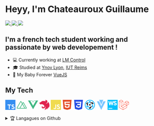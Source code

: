 # Heyy, I'm Chateauroux Guillaume

<p align="left">
  <a href="https://guillaumechx.dev/">
    <img src="https://img.shields.io/badge/WebSite-yellow?style=flat&logo=curl&labelColor=yellow">
  </a>
  
  <a href="https://www.linkedin.com/in/guillaume-chateauroux/">
    <img src="https://img.shields.io/badge/LinkedIn-blue?style=flat&logo=linkedin&labelColor=blue">
  </a>

  <a href="https://twitter.com/chxguillaume/">
    <img src="https://img.shields.io/twitter/follow/chxguillaume?color=blue&logoColor=blue">
  </a>
</p>

## I'm a french tech student working and passionate by web developement !

- 💻 Currently working at [LM Control](https://www.lmcontrol.com/fr/)
- 🎓 Studied at [Ynov Lyon](https://www.ynov.com/campus/lyon/), [IUT Reims](https://iut-info.univ-reims.fr/)
- 💖 My Baby Forever [VueJS](https://vuejs.org/)

## My Tech

<p>
  <img src="https://github.com/ChxGuillaume/ChxGuillaume/blob/main/logos/typescript.svg" height="32">
  <img src="https://github.com/ChxGuillaume/ChxGuillaume/blob/main/logos/nuxt-dot-js.svg" height="32">
  <img src="https://github.com/ChxGuillaume/ChxGuillaume/blob/main/logos/vue-dot-js.svg" height="32">
  <img src="https://github.com/ChxGuillaume/ChxGuillaume/blob/main/logos/nestjs.svg" height="32">
  <img src="https://github.com/ChxGuillaume/ChxGuillaume/blob/main/logos/javascript.svg" height="32">
  <img src="https://github.com/ChxGuillaume/ChxGuillaume/blob/main/logos/html5.svg" height="32">
  <img src="https://github.com/ChxGuillaume/ChxGuillaume/blob/main/logos/css3.svg" height="32">
  <img src="https://github.com/ChxGuillaume/ChxGuillaume/blob/main/logos/quasar.svg" height="32">
  <img src="https://github.com/ChxGuillaume/ChxGuillaume/blob/main/logos/vuetify.svg" height="32">
  <img src="https://github.com/ChxGuillaume/ChxGuillaume/blob/main/logos/webstorm.svg" height="32">
  <!-- <img src="https://github.com/ChxGuillaume/ChxGuillaume/blob/main/logos/php.svg" height="32"> -->
  <img src="https://github.com/ChxGuillaume/ChxGuillaume/blob/main/logos/laravel.svg" height="32">
  <!-- <img src="https://github.com/ChxGuillaume/ChxGuillaume/blob/main/logos/phpstorm.svg" height="32"> -->
  <!-- <img src="https://github.com/ChxGuillaume/ChxGuillaume/blob/main/logos/adobephotoshop.svg" height="32"> -->
</p>

<details>
  <summary>🏆 Langagues on Github</summary>

  [![Top Langs](https://github-readme-stats.vercel.app/api/top-langs/?username=ChxGuillaume&layout=compact&theme=vue-dark)](https://github.com/ChxGuillaume)
</details>

<!--
**ChxGuillaume/ChxGuillaume** is a ✨ _special_ ✨ repository because its `README.md` (this file) appears on your GitHub profile.

Here are some ideas to get you started:

- 🔭 I’m currently working on ...
- 🌱 I’m currently learning ...
- 👯 I’m looking to collaborate on ...
- 🤔 I’m looking for help with ...
- 💬 Ask me about ...
- 📫 How to reach me: ...
- 😄 Pronouns: ...
- ⚡ Fun fact: ...
-->
